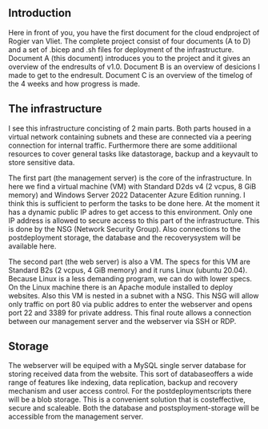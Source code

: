 ## Introduction  
Here in front of you, you have the first document for the cloud endproject of Rogier van Vliet. The complete project consist of four documents (A to D) and a set of .bicep and .sh files for deployment of the infrastructure.
Document A (this document) introduces you to the project and it gives an overview of the endresults of v1.0.
Document B is an overview of desicions I made to get to the endresult.
Document C is an overview of the timelog of the 4 weeks and how progress is made.

## The infrastructure  
I see this infrastructure concisting of 2 main parts. Both parts housed in a virtual network containing subnets and these are connected via a peering connection for internal traffic. Furthermore there are some additiional resources to cover general tasks like datastorage, backup and a keyvault to store sensitive data.

The first part (the management server) is the core of the infrastructure. In here we find a virtual machine (VM) with Standard D2ds v4 (2 vcpus, 8 GiB memory) and Windows Server 2022 Datacenter Azure Edition running. I think this is sufficient to perform the tasks to be done here. 
At the moment it has a dynamic public IP adres to get access to this environment. Only one IP address is allowed to secure access to this part of the infrastructure. This is done by the NSG (Network Security Group).
Also connections to the postdeployment storage, the database and the recoverysystem will be available here.  

The second part (the web server) is also a VM. The specs for this VM are Standard B2s (2 vcpus, 4 GiB memory) and it runs Linux (ubuntu 20.04). Because Linux is a less demanding program, we can do with lower specs. On the Linux machine there is an Apache module installed to deploy websites. Also this VM is nested in a subnet with a NSG. This NSG will allow only traffic on port 80 via public addres to enter the webserver and opens port 22 and 3389 for private address. This final route allows a connection between our management server and the webserver via SSH or RDP.  

## Storage  
The webserver will be equiped with a MySQL single server database for storing received data from the website. This sort of  databaseoffers a wide range of features like indexing, data replication, backup and recovery mechanism and user access control.  For the postdeploymentscripts there will be a blob storage. This is a convenient solution that is costeffective, secure and scaleable. Both the database and postsployment-storage will be accessible from the management server.



